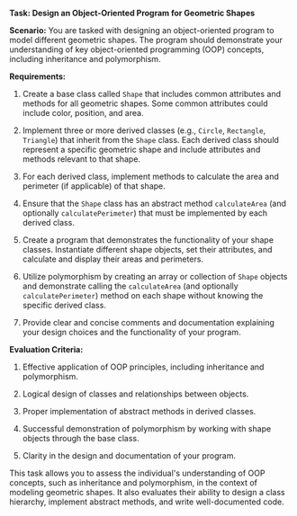 **Task: Design an Object-Oriented Program for Geometric Shapes**

**Scenario:** You are tasked with designing an object-oriented program to model different geometric shapes. The program should demonstrate your understanding of key object-oriented programming (OOP) concepts, including inheritance and polymorphism.

**Requirements:**

1. Create a base class called `Shape` that includes common attributes and methods for all geometric shapes. Some common attributes could include color, position, and area.

2. Implement three or more derived classes (e.g., `Circle`, `Rectangle`, `Triangle`) that inherit from the `Shape` class. Each derived class should represent a specific geometric shape and include attributes and methods relevant to that shape.

3. For each derived class, implement methods to calculate the area and perimeter (if applicable) of that shape.

4. Ensure that the `Shape` class has an abstract method `calculateArea` (and optionally `calculatePerimeter`) that must be implemented by each derived class.

5. Create a program that demonstrates the functionality of your shape classes. Instantiate different shape objects, set their attributes, and calculate and display their areas and perimeters.

6. Utilize polymorphism by creating an array or collection of `Shape` objects and demonstrate calling the `calculateArea` (and optionally `calculatePerimeter`) method on each shape without knowing the specific derived class.

7. Provide clear and concise comments and documentation explaining your design choices and the functionality of your program.

**Evaluation Criteria:**

1. Effective application of OOP principles, including inheritance and polymorphism.

2. Logical design of classes and relationships between objects.

3. Proper implementation of abstract methods in derived classes.

4. Successful demonstration of polymorphism by working with shape objects through the base class.

5. Clarity in the design and documentation of your program.

This task allows you to assess the individual's understanding of OOP concepts, such as inheritance and polymorphism, in the context of modeling geometric shapes. It also evaluates their ability to design a class hierarchy, implement abstract methods, and write well-documented code.